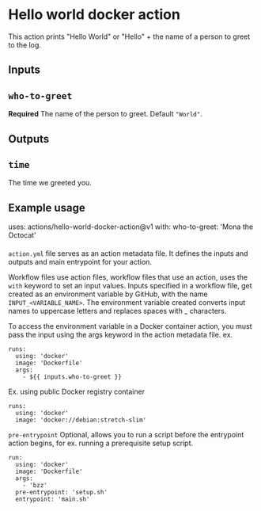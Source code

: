 # Hello world docker action

This action prints "Hello World" or "Hello" + the name of a person to greet to the log.

## Inputs

## `who-to-greet`

**Required** The name of the person to greet. Default `"World"`.

## Outputs

## `time`

The time we greeted you.

## Example usage

uses: actions/hello-world-docker-action@v1
with:
  who-to-greet: 'Mona the Octocat'
  
####
`action.yml` file serves as an action metadata file. It defines the inputs and outputs and main
entrypoint for your action. 

Workflow files use action files, workflow files that use an action, uses the `with` keyword to set an input values. 
Inputs specified in a workflow file, get created as an environment variable by GitHub, with the name `INPUT_<VARIABLE_NAME>`.
The environment variable created converts input names to uppercase letters and replaces spaces with _ characters.

To access the environment variable in a Docker container action, you must pass the input using the args keyword in the action metadata file.
ex. 
```
runs:
  using: 'docker'
  image: 'Dockerfile'
  args:
    - ${{ inputs.who-to-greet }}
```

Ex. using public Docker registry container
```
runs:
  using: 'docker'
  image: 'docker://debian:stretch-slim'
```

`pre-entrypoint`
Optional, allows you to run a script before the entrypoint action begins, for ex. running a prerequisite setup script.
```
run:
  using: 'docker'
  image: 'Dockerfile'
  args:
    - 'bzz'
  pre-entrypoint: 'setup.sh'
  entrypoint: 'main.sh'
```


